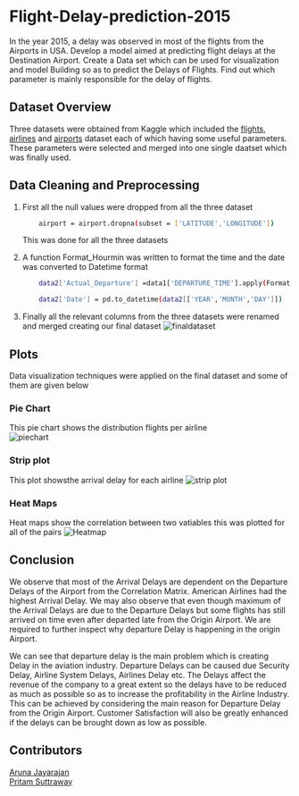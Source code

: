 # Flight-Delay-prediction-2015

In the year 2015, a delay was observed in most of the flights from the Airports in USA. Develop a model aimed at predicting flight delays at the Destination Airport. Create a Data set which can be used for visualization and model Building so as to predict the Delays of Flights. Find out which parameter is mainly responsible for the delay of flights.


## Dataset Overview

Three datasets were obtained from Kaggle which included the [flights](), [airlines]() and [airports]() dataset each of which having some useful parameters. These parameters were selected and merged into one single daatset which was finally used.


## Data Cleaning and Preprocessing
 1. First all the null values were dropped from all the three dataset
    ```bash
        airport = airport.dropna(subset = ['LATITUDE','LONGITUDE'])
    ```
    This was done for all the three datasets

2.  A function Format_Hourmin was written to format the time and the date was converted to Datetime format
    ```bash
        data2['Actual_Departure'] =data1['DEPARTURE_TIME'].apply(Format_Hourmin
    ```
    ```bash
        data2['Date'] = pd.to_datetime(data2[['YEAR','MONTH','DAY']])
    ```
3. Finally all the relevant columns from the three datasets were renamed and merged creating our final dataset
    ![finaldataset](https://drive.google.com/uc?export=view&id=1F3MUswquMTsJoI0LDMKdWJiDkmpRDK5P)
## Plots
Data visualization techniques were applied on the final dataset and some of them are given below

### Pie Chart
This pie chart shows the distribution flights per airline  
![piechart](https://drive.google.com/uc?export=view&id=1e_IwyVlvt2JaHCcPYAoYZ2ZgOIT6ZGbQ)  


### Strip plot 
This plot showsthe arrival delay for each airline
![strip plot](https://drive.google.com/uc?export=view&id=1pNbbfZsEPPTUeIyWRMD7T63nNYqh0PbW)  

### Heat Maps
Heat maps show the correlation between two vatiables this was plotted for all of the pairs
![Heatmap](https://drive.google.com/uc?export=view&id=19TbU8TOmDHJDGW-ZYj05-KAv2NjptKFB)  

## Conclusion
We observe that most of the Arrival Delays are dependent on the Departure Delays of the Airport from the Correlation Matrix. American Airlines had the highest Arrival Delay. We may also observe that even though maximum of the Arrival Delays are due to the Departure Delays but some flights has still arrived on time even after departed late from the Origin Airport. We are required to further inspect why departure Delay is happening in the origin Airport.

We can see that departure delay is the main problem which is creating Delay in the aviation industry. Departure Delays can be caused due Security Delay, Airline System Delays, Airlines Delay etc. The Delays affect the revenue of the company to a great extent so the delays have to be reduced as much as possible so as to increase the profitability in the Airline Industry. This can be achieved by considering the main reason for Departure Delay from the Origin Airport. Customer Satisfaction will also be greatly enhanced if the delays can be brought down as low as possible.


## Contributors

[Aruna Jayarajan](https://github.com/Aruna-Jayarajan)  
[Pritam Suttraway](https://github.com/PritamSS)



